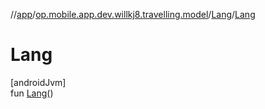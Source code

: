 //[app](../../../index.md)/[op.mobile.app.dev.willkj8.travelling.model](../index.md)/[Lang](index.md)/[Lang](-lang.md)

# Lang

[androidJvm]\
fun [Lang](-lang.md)()
